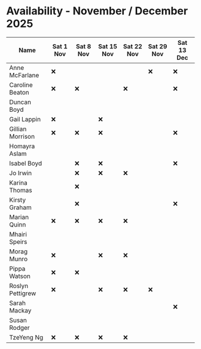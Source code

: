 # Availability - November / December 2025

| Name             | Sat 1 Nov | Sat 8 Nov | Sat 15 Nov | Sat 22 Nov | Sat 29 Nov | Sat 13 Dec |
| ---------------- | --------- | --------- | ---------- | ---------- | ---------- | ---------- |
| Anne McFarlane   | ❌        |           |            |            | ❌         | ❌         |
| Caroline Beaton  | ❌        | ❌        |            | ❌         |            | ❌         |
| Duncan Boyd      |           |           |            |            |            |            |
| Gail Lappin      | ❌        |           | ❌         |            |            |            |
| Gillian Morrison | ❌        | ❌        | ❌         |            |            | ❌         |
| Homayra Aslam    |           |           |            |            |            |            |
| Isabel Boyd      |           | ❌        | ❌         |            |            | ❌         |
| Jo Irwin         |           | ❌        | ❌         | ❌         |            |            |
| Karina Thomas    |           | ❌        |            |            |            |            |
| Kirsty Graham    |           | ❌        |            |            |            | ❌         |
| Marian Quinn     | ❌        | ❌        | ❌         | ❌         |            |            |
| Mhairi Speirs    |           |           |            |            |            |            |
| Morag Munro      | ❌        |           | ❌         | ❌         |            |            |
| Pippa Watson     | ❌        | ❌        |            |            |            |            |
| Roslyn Pettigrew | ❌        |           | ❌         | ❌         | ❌         |            |
| Sarah Mackay     |           |           |            |            |            | ❌         |
| Susan Rodger     |           |           |            |            |            |            |
| TzeYeng Ng       | ❌        | ❌        | ❌         | ❌         |            |            |
